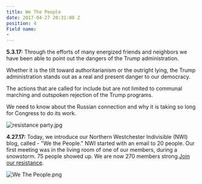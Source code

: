 ```yaml
---
title: We The People
date: 2017-04-27 20:31:00 Z
position: 4
Field name:
- 
---
```


**5.3.17:** Through the efforts of many energized friends and neighbors we have been able to point out the dangers of the Trump administration.

Whether it is the tilt toward authoritarianism or the outright lying, the Trump administration stands out as a real and present danger to our democracy.

The actions that are called for include but are not limited to communal marching and outspoken rejection of the Trump programs.

We need to know about the Russian connection and why it is taking so long for Congress to do its work.

![resistance party.jpg](/uploads/resistance%20party.jpg)

**4.27.17:**  Today, we introduce our Northern Westchester Indivisible (NWI) blog, called -  "We the People." NWI started with an email to 20 people. Our first meeting was in the living room of one of our members, during a snowstorm. 75 people showed up. We are now 270 members strong.[Join our resistance](http://nwindivisible.org/become-a-member.html).

![We The People.png](/uploads/We%20The%20People.png)